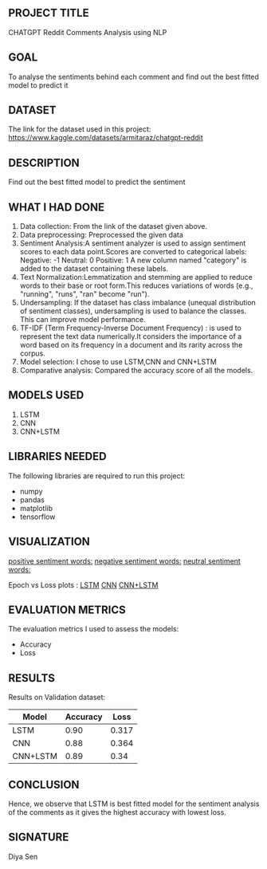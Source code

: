 ## PROJECT TITLE

CHATGPT Reddit Comments Analysis using NLP

## GOAL

To analyse the sentiments behind each comment and find out the best fitted model to predict it

## DATASET

The link for the dataset used in this project: https://www.kaggle.com/datasets/armitaraz/chatgpt-reddit

## DESCRIPTION

Find out the best fitted model to predict the sentiment

## WHAT I HAD DONE

1. Data collection: From the link of the dataset given above.
2. Data preprocessing: Preprocessed the given data
3. Sentiment Analysis:A sentiment analyzer is used to assign sentiment scores to each data point.Scores are converted to categorical labels:
   Negative: -1
   Neutral: 0
   Positive: 1
   A new column named "category" is added to the dataset containing these labels.
4. Text Normalization:Lemmatization and stemming are applied to reduce words to their base or root form.This reduces variations of words (e.g., "running", "runs", "ran" become "run").
5. Undersampling: If the dataset has class imbalance (unequal distribution of sentiment classes), undersampling is used to balance the classes.
   This can improve model performance.
6. TF-IDF (Term Frequency-Inverse Document Frequency) : is used to represent the text data numerically.It considers the importance of a word based on its frequency in a document and its rarity across the corpus.
7. Model selection: I chose to use LSTM,CNN and CNN+LSTM
8. Comparative analysis: Compared the accuracy score of all the models.

## MODELS USED

1. LSTM
2. CNN
3. CNN+LSTM

## LIBRARIES NEEDED

The following libraries are required to run this project:

- numpy
- pandas
- matplotlib
- tensorflow

## VISUALIZATION

[positive sentiment words:](../Images/wordcloud1.png)
[negative sentiment words:](../Images/wordcloud3.png)
[neutral sentiment words:](../Images/wordcloud2.png)

Epoch vs Loss plots :
[LSTM](../Images/plot_lstm.png)
[CNN](../Images/plot_cnn.png)
[CNN+LSTM](../Images/plot_cnn+lstm.png)

## EVALUATION METRICS

The evaluation metrics I used to assess the models:

- Accuracy
- Loss

## RESULTS

Results on Validation dataset:

| Model    | Accuracy | Loss  |
| -------- | -------- | ----- |
| LSTM     | 0.90     | 0.317 |
| CNN      | 0.88     | 0.364 |
| CNN+LSTM | 0.89     | 0.34  |

## CONCLUSION

Hence, we observe that LSTM is best fitted model for the sentiment analysis of the comments as it gives the highest accuracy with lowest loss.

## SIGNATURE

Diya Sen

